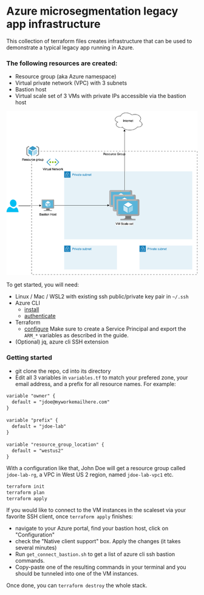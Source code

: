 # Azure microsegmentation legacy app infrastructure

This collection of terraform files creates infrastructure that can be used to demonstrate a typical legacy app running in Azure.

### The following resources are created:

* Resource group (aka Azure namespace)
* Virtual private network (VPC) with 3 subnets
* Bastion host
* Virtual scale set of 3 VMs with private IPs accessible via the bastion host

![Azure infrastructure diagram](azure-infra.png)

To get started, you will need:

* Linux / Mac / WSL2 with existing ssh public/private key pair in `~/.ssh`
* Azure CLI
    * [install](https://docs.microsoft.com/en-us/cli/azure/install-azure-cli)
    * [authenticate](https://docs.microsoft.com/en-us/cli/azure/get-started-with-azure-cli)
* Terraform
    * [configure](https://learn.hashicorp.com/tutorials/terraform/azure-build) Make sure to create a Service Principal and export the `ARM_*` variables as described in the guide.
* (Optional) jq, azure cli SSH extension

### Getting started

* git clone the repo, cd into its directory
* Edit all 3 variables in `variables.tf` to match your prefered zone, your email address, and a prefix for all resource names. For example:
```
variable "owner" {
  default = "jdoe@myworkemailhere.com"
}

variable "prefix" {
  default = "jdoe-lab"
}

variable "resource_group_location" {
  default = "westus2"
}

```
With a configuration like that, John Doe will get a resource group called `jdoe-lab-rg`, a VPC in West US 2 region, named `jdoe-lab-vpc1` etc.

```
terraform init
terraform plan
terraform apply
```

If you would like to connect to the VM instances in the scaleset via your favorite SSH client, once `terraform apply` finishes:

* navigate to your Azure portal, find your bastion host, click on "Configuration"
* check the "Native client support" box. Apply the changes (it takes several minutes) 
* Run `get_connect_bastion.sh` to get a list of azure cli ssh bastion commands. 
* Copy-paste one of the resulting commands in your terminal and you should be tunneled into one of the VM instances. 

Once done, you can `terraform destroy` the whole stack.
